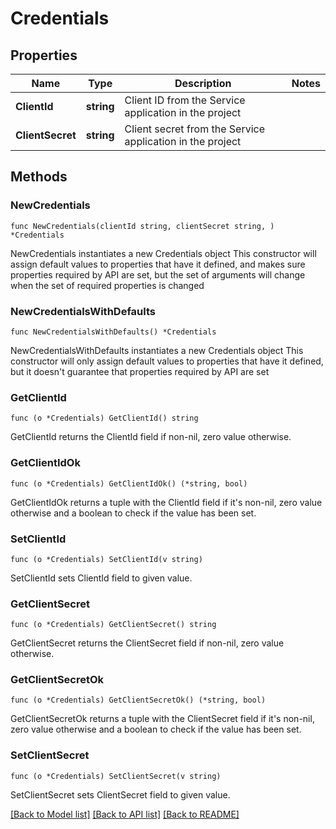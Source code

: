 # Credentials

## Properties

Name | Type | Description | Notes
------------ | ------------- | ------------- | -------------
**ClientId** | **string** | Client ID from the Service application in the project | 
**ClientSecret** | **string** | Client secret from the Service application in the project | 

## Methods

### NewCredentials

`func NewCredentials(clientId string, clientSecret string, ) *Credentials`

NewCredentials instantiates a new Credentials object
This constructor will assign default values to properties that have it defined,
and makes sure properties required by API are set, but the set of arguments
will change when the set of required properties is changed

### NewCredentialsWithDefaults

`func NewCredentialsWithDefaults() *Credentials`

NewCredentialsWithDefaults instantiates a new Credentials object
This constructor will only assign default values to properties that have it defined,
but it doesn't guarantee that properties required by API are set

### GetClientId

`func (o *Credentials) GetClientId() string`

GetClientId returns the ClientId field if non-nil, zero value otherwise.

### GetClientIdOk

`func (o *Credentials) GetClientIdOk() (*string, bool)`

GetClientIdOk returns a tuple with the ClientId field if it's non-nil, zero value otherwise
and a boolean to check if the value has been set.

### SetClientId

`func (o *Credentials) SetClientId(v string)`

SetClientId sets ClientId field to given value.


### GetClientSecret

`func (o *Credentials) GetClientSecret() string`

GetClientSecret returns the ClientSecret field if non-nil, zero value otherwise.

### GetClientSecretOk

`func (o *Credentials) GetClientSecretOk() (*string, bool)`

GetClientSecretOk returns a tuple with the ClientSecret field if it's non-nil, zero value otherwise
and a boolean to check if the value has been set.

### SetClientSecret

`func (o *Credentials) SetClientSecret(v string)`

SetClientSecret sets ClientSecret field to given value.



[[Back to Model list]](../README.md#documentation-for-models) [[Back to API list]](../README.md#documentation-for-api-endpoints) [[Back to README]](../README.md)


